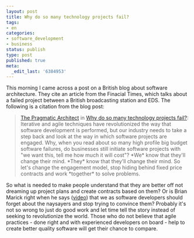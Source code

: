 ```yaml
---
layout: post
title: Why do so many technology projects fail?
tags:
- en
categories:
- software_development
- business
status: publish
type: post
published: true
meta:
  _edit_last: '6384953'
---
```

<p>This morning I came across a post on a British blog about software architecture. They cite an article from the Finacial Times, which talks about a failed project between a British broadcasting station and EDS. The following is a citation from the blog post:</p>

<blockquote><a href="http://www.codingthearchitecture.com/">The Pragmatic Architect</a> in <a href="http://www.codingthearchitecture.com/2007/11/23/why_do_so_many_technology_projects_fail.html">Why do so many technology projects fail?</a>:<br>
Iterative and agile techniques have revolutionized the way that software development is performed, but our industry needs to take a step back and look at the way in which software projects are engaged. Why, when you read about so many high profile big budget software failures, do businesses still initiate software projects with "we want this, tell me how much it will cost"? *We* know that they'll change their mind. *They* know that they'll change their mind. So let's change the engagement model, stop hiding behind fixed price contracts and work *together* to solve problems.
</blockquote>

<p>So what is needed to make people understand that they are better off not dreaming up project plans and create contracts based on them? Or is Brian Marick right when he says (<a href="http://video.google.com/videoplay?docid=-3673297496561472424&amp;q=AAFTT&amp;total=10&amp;start=0&amp;num=10&amp;so=0&amp;type=search&amp;plindex=8">video</a>) that we as software developers should forget about the naysayers and stop trying to convince them? Probably it's not so wrong to just do good work and let time tell the story instead of seeking to revolutionize the world. Those who do not believe that agile practices - done right and with experienced developers on board - help to create better quality software will get their chance to compare.</p>
